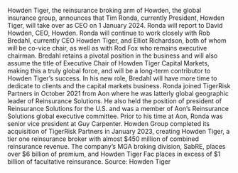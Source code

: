 Howden Tiger, the reinsurance broking arm of Howden, the global insurance group, announces that Tim Ronda, currently President, Howden Tiger, will take over as CEO on 1 January 2024. Ronda will report to David Howden, CEO, Howden.
Ronda will continue to work closely with Rob Bredahl, currently CEO Howden Tiger, and Elliot Richardson, both of whom will be co-vice chair, as well as with Rod Fox who remains executive chairman. Bredahl retains a pivotal position in the business and will also assume the title of Executive Chair of Howden Tiger Capital Markets, making this a truly global force, and will be a long-term contributor to Howden Tiger’s success. In his new role, Bredahl will have more time to dedicate to clients and the capital markets business.
Ronda joined TigerRisk Partners in October 2021 from Aon where he was latterly global geographic leader of Reinsurance Solutions. He also held the position of president of Reinsurance Solutions for the U.S. and was a member of Aon’s Reinsurance Solutions global executive committee. Prior to his time at Aon, Ronda was senior vice president at Guy Carpenter.
Howden Group completed its acquisition of TigerRisk Partners in January 2023, creating Howden Tiger, a tier one reinsurance broker with almost $450 million of combined reinsurance revenue. The company’s MGA broking division, SabRE, places over $6 billion of premium, and Howden Tiger Fac places in excess of $1 billion of facultative reinsurance.
Source: Howden Tiger